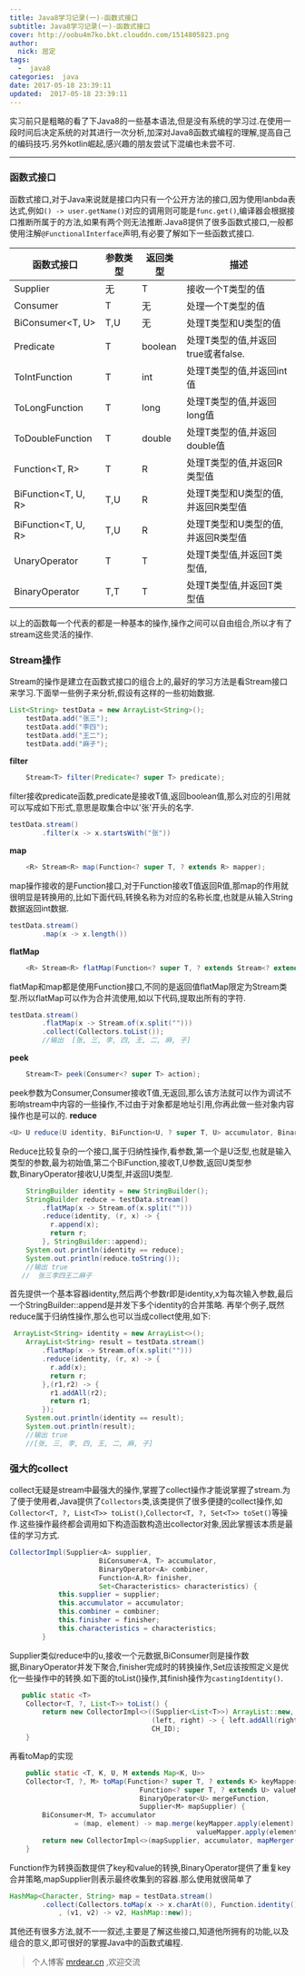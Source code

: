 ```yaml
---
title: Java8学习记录(一)-函数式接口
subtitle: Java8学习记录(一)-函数式接口
cover: http://oobu4m7ko.bkt.clouddn.com/1514805823.png
author: 
  nick: 屈定
tags:
  -  java8
categories:  java
date: 2017-05-18 23:39:11
updated:  2017-05-18 23:39:11
---
```

实习前只是粗略的看了下Java8的一些基本语法,但是没有系统的学习过.在使用一段时间后决定系统的对其进行一次分析,加深对Java8函数式编程的理解,提高自己的编码技巧.另外kotlin崛起,感兴趣的朋友尝试下混编也未尝不可.
- - - - -

### 函数式接口
函数式接口,对于Java来说就是接口内只有一个公开方法的接口,因为使用lanbda表达式,例如`() -> user.getName()`对应的调用则可能是`func.get()`,编译器会根据接口推断所属于的方法,如果有两个则无法推断.Java8提供了很多函数式接口,一般都使用注解`@FunctionalInterface`声明,有必要了解如下一些函数式接口.

函数式接口        |      参数类型    |    返回类型   |   描述   |
---  |      ---    |    ---   |    ---
Supplier<T>       |      无      |   T  |   接收一个T类型的值
Consumer<T>        |      T     | 无 |  处理一个T类型的值
BiConsumer<T, U>    | T,U   | 无  |  处理T类型和U类型的值
Predicate<T>    | T  | boolean  |  处理T类型的值,并返回true或者false.
ToIntFunction<T>    | T  | int  |  处理T类型的值,并返回int值
ToLongFunction<T>    | T  | long  |  处理T类型的值,并返回long值
ToDoubleFunction<T>    | T  | double  |  处理T类型的值,并返回double值
Function<T, R>    | T  | R  |  处理T类型的值,并返回R类型值
BiFunction<T, U, R>    | T,U  | R  |  处理T类型和U类型的值,并返回R类型值
BiFunction<T, U, R>    | T,U  | R  |  处理T类型和U类型的值,并返回R类型值
UnaryOperator<T>    | T  | T  |  处理T类型值,并返回T类型值,
BinaryOperator<T>    | T,T  | T  |  处理T类型值,并返回T类型值

以上的函数每一个代表的都是一种基本的操作,操作之间可以自由组合,所以才有了stream这些灵活的操作.

### Stream操作
Stream的操作是建立在函数式接口的组合上的,最好的学习方法是看Stream接口来学习.下面举一些例子来分析,假设有这样的一些初始数据.
```java
List<String> testData = new ArrayList<String>();
    testData.add("张三");
    testData.add("李四");
    testData.add("王二");
    testData.add("麻子");
```

**filter**
```java
    Stream<T> filter(Predicate<? super T> predicate);
```
filter接收predicate函数,predicate是接收T值,返回boolean值,那么对应的引用就可以写成如下形式,意思是取集合中以'张'开头的名字.
```java
testData.stream()
        .filter(x -> x.startsWith("张"))
```
**map**
```java
    <R> Stream<R> map(Function<? super T, ? extends R> mapper);
```
map操作接收的是Function接口,对于Function接收T值返回R值,那map的作用就很明显是转换用的,比如下面代码,转换名称为对应的名称长度,也就是从输入String数据返回int数据.
```java
testData.stream()
        .map(x -> x.length())
```
**flatMap**
```java
    <R> Stream<R> flatMap(Function<? super T, ? extends Stream<? extends R>> mapper);
```
flatMap和map都是使用Function接口,不同的是返回值flatMap限定为Stream类型.所以flatMap可以作为合并流使用,如以下代码,提取出所有的字符.
```java
testData.stream()
        .flatMap(x -> Stream.of(x.split("")))
        .collect(Collectors.toList());
        //输出  [张, 三, 李, 四, 王, 二, 麻, 子]
```
**peek**
```java
    Stream<T> peek(Consumer<? super T> action);
```
peek参数为Consumer,Consumer接收T值,无返回,那么该方法就可以作为调试不影响stream中内容的一些操作,不过由于对象都是地址引用,你再此做一些对象内容操作也是可以的.
**reduce**
```java
<U> U reduce(U identity, BiFunction<U, ? super T, U> accumulator, BinaryOperator<U> combiner);
```
Reduce比较复杂的一个接口,属于归纳性操作,看参数,第一个是U泛型,也就是输入类型的参数,最为初始值,第二个BiFunction,接收T,U参数,返回U类型参数,BinaryOperator接收U,U类型,并返回U类型.
```java
    StringBuilder identity = new StringBuilder();
    StringBuilder reduce = testData.stream()
        .flatMap(x -> Stream.of(x.split("")))
        .reduce(identity, (r, x) -> {
          r.append(x);
          return r;
        }, StringBuilder::append);
    System.out.println(identity == reduce);
    System.out.println(reduce.toString());
    //输出 true
   //  张三李四王二麻子
```
首先提供一个基本容器identity,然后两个参数r即是identity,x为每次输入参数,最后一个StringBuilder::append是并发下多个identity的合并策略.
再举个例子,既然reduce属于归纳性操作,那么也可以当成collect使用,如下:
```java    
 ArrayList<String> identity = new ArrayList<>();
    ArrayList<String> result = testData.stream()
        .flatMap(x -> Stream.of(x.split("")))
        .reduce(identity, (r, x) -> {
          r.add(x);
          return r;
        },(r1,r2) -> {
          r1.addAll(r2);
          return r1;
        });
    System.out.println(identity == result);
    System.out.println(result);
    //输出 true
    //[张, 三, 李, 四, 王, 二, 麻, 子]
```
### 强大的collect
collect无疑是stream中最强大的操作,掌握了collect操作才能说掌握了stream.为了便于使用者,Java提供了`Collectors`类,该类提供了很多便捷的collect操作,如`Collector<T, ?, List<T>> toList()`,`Collector<T, ?, Set<T>> toSet()`等操作.这些操作最终都会调用如下构造函数构造出collector对象,因此掌握该本质是最佳的学习方式.
```java
CollectorImpl(Supplier<A> supplier,
                      BiConsumer<A, T> accumulator,
                      BinaryOperator<A> combiner,
                      Function<A,R> finisher,
                      Set<Characteristics> characteristics) {
            this.supplier = supplier;
            this.accumulator = accumulator;
            this.combiner = combiner;
            this.finisher = finisher;
            this.characteristics = characteristics;
        }
```
Supplier类似reduce中的u,接收一个元数据,BiConsumer则是操作数据,BinaryOperator并发下聚合,finisher完成时的转换操作,Set<Characteristics>应该按照定义是优化一些操作中的转换.如下面的toList()操作,其finish操作为`castingIdentity()`.
```java    
   public static <T>
    Collector<T, ?, List<T>> toList() {
        return new CollectorImpl<>((Supplier<List<T>>) ArrayList::new, List::add,
                                   (left, right) -> { left.addAll(right); return left; },
                                   CH_ID);
    }
```
再看toMap的实现
```java
    public static <T, K, U, M extends Map<K, U>>
    Collector<T, ?, M> toMap(Function<? super T, ? extends K> keyMapper,
                                Function<? super T, ? extends U> valueMapper,
                                BinaryOperator<U> mergeFunction,
                                Supplier<M> mapSupplier) {
        BiConsumer<M, T> accumulator
                = (map, element) -> map.merge(keyMapper.apply(element),
                                              valueMapper.apply(element), mergeFunction);
        return new CollectorImpl<>(mapSupplier, accumulator, mapMerger(mergeFunction), CH_ID);
    }
```
Function作为转换函数提供了key和value的转换,BinaryOperator提供了重复key合并策略,mapSupplier则表示最终收集到的容器.那么使用就很简单了
```java
HashMap<Character, String> map = testData.stream()
        .collect(Collectors.toMap(x -> x.charAt(0), Function.identity()
            , (v1, v2) -> v2, HashMap::new));
```

其他还有很多方法,就不一一叙述,主要是了解这些接口,知道他所拥有的功能,以及组合的意义,即可很好的掌握Java中的函数式编程.

> 个人博客 [mrdear.cn](mrdear.cn) ,欢迎交流

